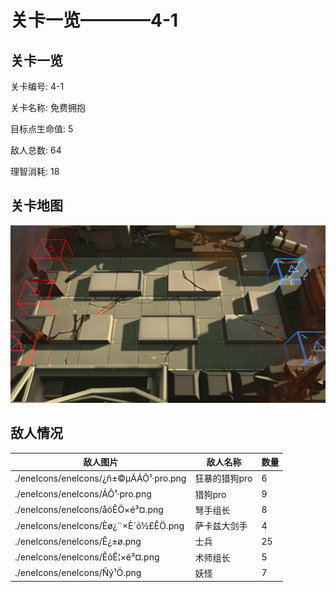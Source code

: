 # 关卡一览————4-1


## 关卡一览

关卡编号: 4-1

关卡名称: 免费拥抱

目标点生命值: 5

敌人总数: 64

理智消耗: 18


## 关卡地图
![4-1](./oprMap/4-1.png)

## 敌人情况

| 敌人图片 | 敌人名称 | 数量  |
|---------|-----|-----|
| ./eneIcons/eneIcons/¿ñ±©µÄÁÔ¹·pro.png| 狂暴的猎狗pro  |   6  |
| ./eneIcons/eneIcons/ÁÔ¹·pro.png| 猎狗pro  |   9  |
| ./eneIcons/eneIcons/åóÊÖ×é³¤.png| 弩手组长  |   8  |
| ./eneIcons/eneIcons/Èø¿¨×È´ó½£ÊÖ.png| 萨卡兹大剑手  |   4  |
| ./eneIcons/eneIcons/Ê¿±ø.png| 士兵  |   25  |
| ./eneIcons/eneIcons/ÊõÊ¦×é³¤.png| 术师组长  |   5  |
| ./eneIcons/eneIcons/Ñý¹Ö.png| 妖怪  |   7  |
